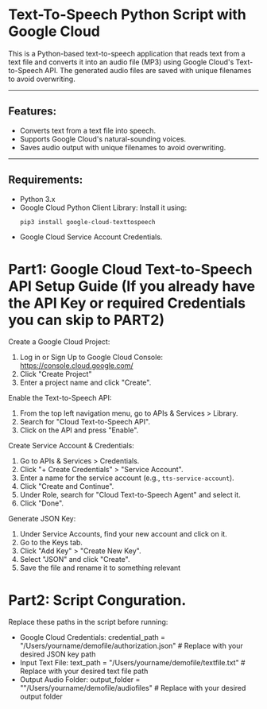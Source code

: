 # Text-To-Speech Python Script with Google Cloud

This is a Python-based text-to-speech application that reads text from a text file and converts it into an audio file (MP3) using Google Cloud's Text-to-Speech API. The generated audio files are saved with unique filenames to avoid overwriting.

---

## Features:
- Converts text from a text file into speech.
- Supports Google Cloud's natural-sounding voices.
- Saves audio output with unique filenames to avoid overwriting.

---

## Requirements:
- Python 3.x
- Google Cloud Python Client Library: Install it using:
  ```bash
  pip3 install google-cloud-texttospeech
- Google Cloud Service Account Credentials.

# Part1: Google Cloud Text-to-Speech API Setup Guide (If you already have the API Key or required Credentials you can skip to PART2)

Create a Google Cloud Project:
1. Log in or Sign Up to Google Cloud Console: https://console.cloud.google.com/
2. Click "Create Project"
3. Enter a project name and click "Create".

Enable the Text-to-Speech API:
1. From the top left navigation menu, go to APIs & Services > Library.
2. Search for "Cloud Text-to-Speech API".
3. Click on the API and press "Enable".

Create Service Account & Credentials:
1. Go to APIs & Services > Credentials.
2. Click "+ Create Credentials" > "Service Account".
3. Enter a name for the service account (e.g., `tts-service-account`).
4. Click "Create and Continue".
5. Under Role, search for "Cloud Text-to-Speech Agent" and select it.
6. Click "Done".

Generate JSON Key:
1. Under Service Accounts, find your new account and click on it.
2. Go to the Keys tab.
3. Click "Add Key" > "Create New Key".
4. Select "JSON" and click "Create".
5. Save the file and rename it to something relevant

# Part2: Script Conguration.

Replace these paths in the script before running:
- Google Cloud Credentials: credential_path = "/Users/yourname/demofile/authorization.json" # Replace with your desired JSON key path
- Input Text File: text_path = "/Users/yourname/demofile/textfile.txt"  # Replace with your desired text file path
- Output Audio Folder: output_folder = ""/Users/yourname/demofile/audiofiles" # Replace with your desired output folder



